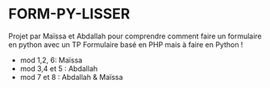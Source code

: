 # FORM-PY-LISSER
Projet par Maïssa et Abdallah pour comprendre comment faire un formulaire en python avec un TP Formulaire basé en PHP mais à faire en Python !

- mod 1,2, 6: Maïssa
- mod 3,4 et 5 : Abdallah
- mod 7 et 8 : Abdallah & Maïssa
